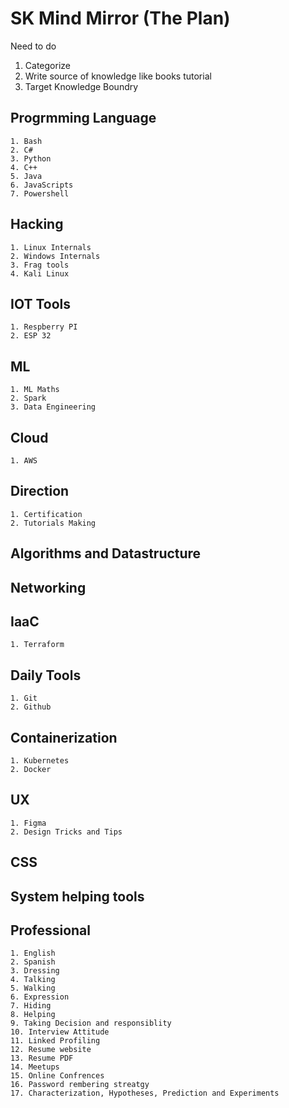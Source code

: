 # SK Mind Mirror (The Plan)

Need to do

1. Categorize
2. Write source of knowledge like books tutorial
3. Target Knowledge Boundry

## Progrmming Language

    1. Bash
    2. C#
    3. Python
    4. C++
    5. Java
    6. JavaScripts
    7. Powershell

## Hacking

    1. Linux Internals
    2. Windows Internals
    3. Frag tools
    4. Kali Linux

## IOT Tools

    1. Respberry PI
    2. ESP 32

## ML

    1. ML Maths
    2. Spark
    3. Data Engineering

## Cloud

    1. AWS

## Direction

    1. Certification
    2. Tutorials Making

## Algorithms and Datastructure

## Networking

## IaaC

    1. Terraform

## Daily Tools

    1. Git
    2. Github

## Containerization

    1. Kubernetes
    2. Docker

## UX

    1. Figma
    2. Design Tricks and Tips

## CSS

## System helping tools

## Professional

    1. English
    2. Spanish
    3. Dressing
    4. Talking
    5. Walking
    6. Expression
    7. Hiding
    8. Helping
    9. Taking Decision and responsiblity
    10. Interview Attitude
    11. Linked Profiling
    12. Resume website
    13. Resume PDF
    14. Meetups
    15. Online Confrences
    16. Password rembering streatgy
    17. Characterization, Hypotheses, Prediction and Experiments
